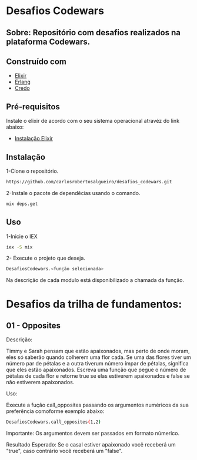# Desafios Codewars

## Sobre: Repositório com desafios realizados na plataforma Codewars.

##  Construído com

* [Elixir](https://elixir-lang.org/)
* [Erlang](https://www.erlang.org/)
* [Credo](https://github.com/rrrene/credo)

## Pré-requisitos

Instale o elixir de acordo com o seu sistema operacional atravéz do link abaixo:

* [Instalação Elixir](https://https://elixir-lang.org/install.html)

## Instalação

1-Clone o repositório.

```sh
https://github.com/carlosrobertosalgueiro/desafios_codewars.git
```

2-Instale o pacote de dependêcias  usando o comando.

```sh
mix deps.get
```

## Uso

1-Inicie o IEX

```sh
iex -S mix
```
2- Execute o projeto que deseja.

```sh
DesafiosCodewars.<função selecionada>
```
Na descrição de cada modulo está disponibilizado a chamada da função.


# Desafios da trilha de fundamentos:

##  01 - Opposites

Descrição:

Timmy e Sarah pensam que estão apaixonados, mas perto de onde moram, eles só saberão quando colherem uma flor cada. Se uma das flores tiver um número par de pétalas e a outra tiverum número ímpar de pétalas, significa que eles estão apaixonados. Escreva uma função que pegue o número de pétalas de cada flor e retorne true se elas
estiverem apaixonados e false se não estiverem apaixonados.

Uso:

Execute a fução call_opposites passando os argumentos numéricos da sua preferência comoforme exemplo abaixo:

```sh
DesafiosCodewars.call_opposites(1,2)
```
Importante: Os argumentos devem ser passados em formato númerico.

Resultado Esperado: Se o casal estiver apaixonado você receberá um "true", caso contrário você receberá um "false".

